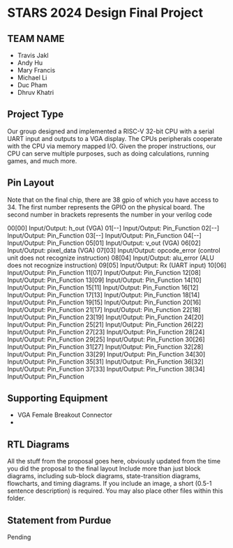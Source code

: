 # STARS 2024 Design Final Project

## TEAM NAME
* Travis Jakl
* Andy Hu
* Mary Francis
* Michael Li
* Duc Pham
* Dhruv Khatri

## Project Type
Our group designed and implemented a RISC-V 32-bit CPU with a serial UART input and outputs to a VGA display. The CPUs peripherals cooperate with the CPU via memory mapped I/O. Given the proper instructions, our CPU can serve multiple purposes, such as doing calculations, running games, and much more. 

## Pin Layout
Note that on the final chip, there are 38 gpio of which you have access to 34.
The first number represents the GPIO on the physical board. The second number
in brackets represents the number in your verilog code

00[00] Input/Output: h_out (VGA)
01[--] Input/Output: Pin_Function
02[--] Input/Output: Pin_Function
03[--] Input/Output: Pin_Function
04[--] Input/Output: Pin_Function
05[01] Input/Output: v_out (VGA)
06[02] Input/Output: pixel_data (VGA) 
07[03] Input/Output: opcode_error (control unit does not recognize instruction) 
08[04] Input/Output: alu_error (ALU does not recognize instruction)
09[05] Input/Output: Rx (UART input)
10[06] Input/Output: Pin_Function
11[07] Input/Output: Pin_Function
12[08] Input/Output: Pin_Function
13[09] Input/Output: Pin_Function 
14[10] Input/Output: Pin_Function 
15[11] Input/Output: Pin_Function 
16[12] Input/Output: Pin_Function 
17[13] Input/Output: Pin_Function 
18[14] Input/Output: Pin_Function 
19[15] Input/Output: Pin_Function 
20[16] Input/Output: Pin_Function 
21[17] Input/Output: Pin_Function 
22[18] Input/Output: Pin_Function 
23[19] Input/Output: Pin_Function 
24[20] Input/Output: Pin_Function 
25[21] Input/Output: Pin_Function 
26[22] Input/Output: Pin_Function 
27[23] Input/Output: Pin_Function 
28[24] Input/Output: Pin_Function 
29[25] Input/Output: Pin_Function
30[26] Input/Output: Pin_Function
31[27] Input/Output: Pin_Function
32[28] Input/Output: Pin_Function
33[29] Input/Output: Pin_Function
34[30] Input/Output: Pin_Function
35[31] Input/Output: Pin_Function
36[32] Input/Output: Pin_Function
37[33] Input/Output: Pin_Function
38[34] Input/Output: Pin_Function

## Supporting Equipment
* VGA Female Breakout Connector
* 

## RTL Diagrams
All the stuff from the proposal goes here, obviously updated from the time you did the proposal to the final layout
Include more than just block diagrams, including sub-block diagrams, state-transition diagrams, flowcharts, and timing diagrams.  If you include an image, a short (0.5-1 sentence description) is required.
You may also place other files within this folder.

## Statement from Purdue
Pending

